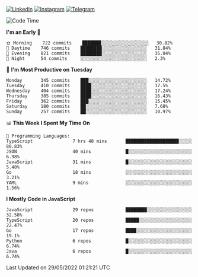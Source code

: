[![Linkedin](https://img.shields.io/badge/-Archie-blue?style=flat-square&labelColor=gray&logo=Linkedin&logoColor=white&link=https://www.linkedin.com/in/archisdi)](https://www.linkedin.com/in/archisdi)
[![Instagram](https://img.shields.io/badge/-@archisdi-orange?style=flat-square&labelColor=gray&logo=Instagram&logoColor=white&link=https://www.instagram.com/archisdi)](https://www.instagram.com/archisdi)
[![Telegram](https://img.shields.io/badge/-aai-informational?style=flat-square&labelColor=gray&logo=telegram&logoColor=white&link=https://t.me/archisdi)](https://t.me/archisdi)

<!--START_SECTION:waka-->
![Code Time](http://img.shields.io/badge/Code%20Time-0%20secs-blue)

**I'm an Early 🐤** 

```text
🌞 Morning    722 commits    ███████░░░░░░░░░░░░░░░░░░   30.82% 
🌆 Daytime    746 commits    ████████░░░░░░░░░░░░░░░░░   31.84% 
🌃 Evening    821 commits    ████████░░░░░░░░░░░░░░░░░   35.04% 
🌙 Night      54 commits     ░░░░░░░░░░░░░░░░░░░░░░░░░   2.3%

```
📅 **I'm Most Productive on Tuesday** 

```text
Monday       345 commits    ███░░░░░░░░░░░░░░░░░░░░░░   14.72% 
Tuesday      410 commits    ████░░░░░░░░░░░░░░░░░░░░░   17.5% 
Wednesday    404 commits    ████░░░░░░░░░░░░░░░░░░░░░   17.24% 
Thursday     385 commits    ████░░░░░░░░░░░░░░░░░░░░░   16.43% 
Friday       362 commits    ███░░░░░░░░░░░░░░░░░░░░░░   15.45% 
Saturday     180 commits    ██░░░░░░░░░░░░░░░░░░░░░░░   7.68% 
Sunday       257 commits    ██░░░░░░░░░░░░░░░░░░░░░░░   10.97%

```


📊 **This Week I Spent My Time On** 

```text
💬 Programming Languages: 
TypeScript               7 hrs 48 mins       ████████████████████░░░░░   80.83% 
JSON                     40 mins             █░░░░░░░░░░░░░░░░░░░░░░░░   6.98% 
JavaScript               31 mins             █░░░░░░░░░░░░░░░░░░░░░░░░   5.48% 
Go                       18 mins             ░░░░░░░░░░░░░░░░░░░░░░░░░   3.21% 
YAML                     9 mins              ░░░░░░░░░░░░░░░░░░░░░░░░░   1.56%

```

**I Mostly Code in JavaScript** 

```text
JavaScript               29 repos            ████████░░░░░░░░░░░░░░░░░   32.58% 
TypeScript               20 repos            █████░░░░░░░░░░░░░░░░░░░░   22.47% 
Go                       17 repos            ████░░░░░░░░░░░░░░░░░░░░░   19.1% 
Python                   6 repos             █░░░░░░░░░░░░░░░░░░░░░░░░   6.74% 
Java                     6 repos             █░░░░░░░░░░░░░░░░░░░░░░░░   6.74%

```



 Last Updated on 29/05/2022 01:21:21 UTC
<!--END_SECTION:waka-->
